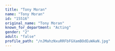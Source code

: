 ```yaml
---
title: "Tony Moran"
name: "Tony Moran"
id: "15516"
original_name: "Tony Moran"
known_for_department: "Acting"
gender: "2"
adult: "false"
profile_path: "/nJMahzNxuRRFbFGXamBOdEuWAaN.jpg"
---
```

